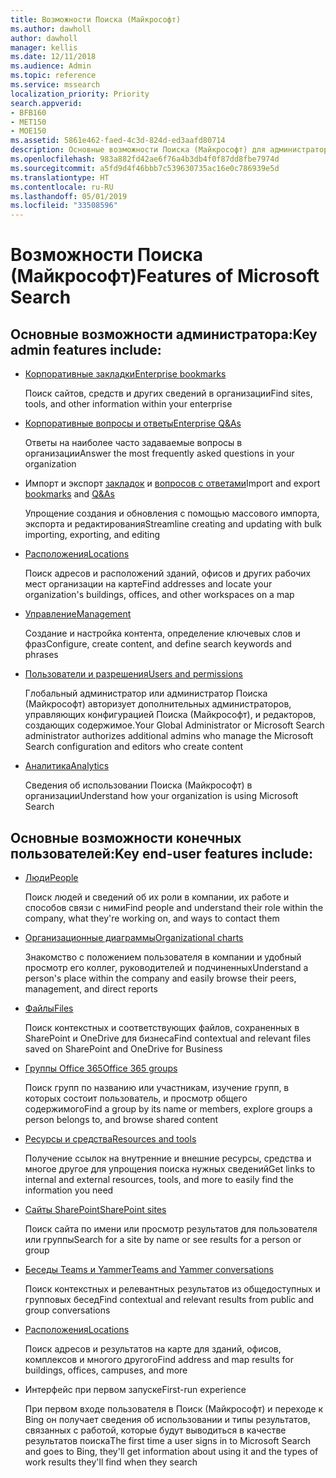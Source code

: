 ```yaml
---
title: Возможности Поиска (Майкрософт)
ms.author: dawholl
author: dawholl
manager: kellis
ms.date: 12/11/2018
ms.audience: Admin
ms.topic: reference
ms.service: mssearch
localization_priority: Priority
search.appverid:
- BFB160
- MET150
- MOE150
ms.assetid: 5861e462-faed-4c3d-824d-ed3aafd80714
description: Основные возможности Поиска (Майкрософт) для администраторов и конечных пользователей, включая закладки, вопросы и ответы, управление и анализ данных
ms.openlocfilehash: 983a882fd42ae6f76a4b3db4f0f87dd8fbe7974d
ms.sourcegitcommit: a5fd9d4f46bbb7c539630735ac16e0c786939e5d
ms.translationtype: HT
ms.contentlocale: ru-RU
ms.lasthandoff: 05/01/2019
ms.locfileid: "33508596"
---
```

# <a name="features-of-microsoft-search"></a><span data-ttu-id="f172e-103">Возможности Поиска (Майкрософт)</span><span class="sxs-lookup"><span data-stu-id="f172e-103">Features of Microsoft Search</span></span>

## <a name="key-admin-features-include"></a><span data-ttu-id="f172e-104">Основные возможности администратора:</span><span class="sxs-lookup"><span data-stu-id="f172e-104">Key admin features include:</span></span>

- [<span data-ttu-id="f172e-105">Корпоративные закладки</span><span class="sxs-lookup"><span data-stu-id="f172e-105">Enterprise bookmarks</span></span>](create-and-manage-bookmarks.md)
    
    <span data-ttu-id="f172e-106">Поиск сайтов, средств и других сведений в организации</span><span class="sxs-lookup"><span data-stu-id="f172e-106">Find sites, tools, and other information within your enterprise</span></span>
    
- [<span data-ttu-id="f172e-107">Корпоративные вопросы и ответы</span><span class="sxs-lookup"><span data-stu-id="f172e-107">Enterprise Q&As</span></span>](create-and-manage-qas.md)
    
    <span data-ttu-id="f172e-108">Ответы на наиболее часто задаваемые вопросы в организации</span><span class="sxs-lookup"><span data-stu-id="f172e-108">Answer the most frequently asked questions in your organization</span></span>
    
- <span data-ttu-id="f172e-109">Импорт и экспорт [закладок](bulk-create-bookmarks.md) и [вопросов с ответами](bulk-create-qas.md)</span><span class="sxs-lookup"><span data-stu-id="f172e-109">Import and export [bookmarks](bulk-create-bookmarks.md) and [Q&As](bulk-create-qas.md)</span></span>
    
    <span data-ttu-id="f172e-110">Упрощение создания и обновления с помощью массового импорта, экспорта и редактирования</span><span class="sxs-lookup"><span data-stu-id="f172e-110">Streamline creating and updating with bulk importing, exporting, and editing</span></span>

- [<span data-ttu-id="f172e-111">Расположения</span><span class="sxs-lookup"><span data-stu-id="f172e-111">Locations</span></span>](locations.md)
    
    <span data-ttu-id="f172e-112">Поиск адресов и расположений зданий, офисов и других рабочих мест организации на карте</span><span class="sxs-lookup"><span data-stu-id="f172e-112">Find addresses and locate your organization's buildings, offices, and other workspaces on a map</span></span>
    
- [<span data-ttu-id="f172e-113">Управление</span><span class="sxs-lookup"><span data-stu-id="f172e-113">Management</span></span>](set-up-microsoft-search.md)
    
    <span data-ttu-id="f172e-114">Создание и настройка контента, определение ключевых слов и фраз</span><span class="sxs-lookup"><span data-stu-id="f172e-114">Configure, create content, and define search keywords and phrases</span></span>
    
- [<span data-ttu-id="f172e-115">Пользователи и разрешения</span><span class="sxs-lookup"><span data-stu-id="f172e-115">Users and permissions</span></span>](add-users.md)
    
    <span data-ttu-id="f172e-116">Глобальный администратор или администратор Поиска (Майкрософт) авторизует дополнительных администраторов, управляющих конфигурацией Поиска (Майкрософт), и редакторов, создающих содержимое.</span><span class="sxs-lookup"><span data-stu-id="f172e-116">Your Global Administrator or Microsoft Search administrator authorizes additional admins who manage the Microsoft Search configuration and editors who create content</span></span>
    
- [<span data-ttu-id="f172e-117">Аналитика</span><span class="sxs-lookup"><span data-stu-id="f172e-117">Analytics </span></span>](get-insights.md) 
    
    <span data-ttu-id="f172e-118">Сведения об использовании Поиска (Майкрософт) в организации</span><span class="sxs-lookup"><span data-stu-id="f172e-118">Understand how your organization is using Microsoft Search</span></span> 
    
## <a name="key-end-user-features-include"></a><span data-ttu-id="f172e-119">Основные возможности конечных пользователей:</span><span class="sxs-lookup"><span data-stu-id="f172e-119">Key end-user features include:</span></span>

- [<span data-ttu-id="f172e-120">Люди</span><span class="sxs-lookup"><span data-stu-id="f172e-120">People</span></span>](use/find-people-and-groups.md)
    
    <span data-ttu-id="f172e-121">Поиск людей и сведений об их роли в компании, их работе и способов связи с ними</span><span class="sxs-lookup"><span data-stu-id="f172e-121">Find people and understand their role within the company, what they're working on, and ways to contact them</span></span>
    
- [<span data-ttu-id="f172e-122">Организационные диаграммы</span><span class="sxs-lookup"><span data-stu-id="f172e-122">Organizational charts</span></span>](use/find-people-and-groups.md)
    
    <span data-ttu-id="f172e-123">Знакомство с положением пользователя в компании и удобный просмотр его коллег, руководителей и подчиненных</span><span class="sxs-lookup"><span data-stu-id="f172e-123">Understand a person's place within the company and easily browse their peers, management, and direct reports</span></span>
    
- [<span data-ttu-id="f172e-124">Файлы</span><span class="sxs-lookup"><span data-stu-id="f172e-124">Files</span></span>](use/find-files.md)
    
    <span data-ttu-id="f172e-125">Поиск контекстных и соответствующих файлов, сохраненных в SharePoint и OneDrive для бизнеса</span><span class="sxs-lookup"><span data-stu-id="f172e-125">Find contextual and relevant files saved on SharePoint and OneDrive for Business</span></span>
    
- [<span data-ttu-id="f172e-126">Группы Office 365</span><span class="sxs-lookup"><span data-stu-id="f172e-126">Office 365 groups</span></span>](use/find-people-and-groups.md)
    
    <span data-ttu-id="f172e-127">Поиск групп по названию или участникам, изучение групп, в которых состоит пользователь, и просмотр общего содержимого</span><span class="sxs-lookup"><span data-stu-id="f172e-127">Find a group by its name or members, explore groups a person belongs to, and browse shared content</span></span>
    
- [<span data-ttu-id="f172e-128">Ресурсы и средства</span><span class="sxs-lookup"><span data-stu-id="f172e-128">Resources and tools</span></span>](use/find-resources-tools-and-more.md)
    
    <span data-ttu-id="f172e-129">Получение ссылок на внутренние и внешние ресурсы, средства и многое другое для упрощения поиска нужных сведений</span><span class="sxs-lookup"><span data-stu-id="f172e-129">Get links to internal and external resources, tools, and more to easily find the information you need</span></span>
    
- [<span data-ttu-id="f172e-130">Сайты SharePoint</span><span class="sxs-lookup"><span data-stu-id="f172e-130">SharePoint sites</span></span>](use/find-sharepoint-sites.md)
    
    <span data-ttu-id="f172e-131">Поиск сайта по имени или просмотр результатов для пользователя или группы</span><span class="sxs-lookup"><span data-stu-id="f172e-131">Search for a site by name or see results for a person or group</span></span>
    
- [<span data-ttu-id="f172e-132">Беседы Teams и Yammer</span><span class="sxs-lookup"><span data-stu-id="f172e-132">Teams and Yammer conversations</span></span>](use/find-conversations.md)
    
    <span data-ttu-id="f172e-133">Поиск контекстных и релевантных результатов из общедоступных и групповых бесед</span><span class="sxs-lookup"><span data-stu-id="f172e-133">Find contextual and relevant results from public and group conversations</span></span>

- [<span data-ttu-id="f172e-134">Расположения</span><span class="sxs-lookup"><span data-stu-id="f172e-134">Locations</span></span>](use/find-locations.md)
    
    <span data-ttu-id="f172e-135">Поиск адресов и результатов на карте для зданий, офисов, комплексов и многого другого</span><span class="sxs-lookup"><span data-stu-id="f172e-135">Find address and map results for buildings, offices, campuses, and more</span></span>
    
- <span data-ttu-id="f172e-136">Интерфейс при первом запуске</span><span class="sxs-lookup"><span data-stu-id="f172e-136">First-run experience</span></span>
    
    <span data-ttu-id="f172e-137">При первом входе пользователя в Поиск (Майкрософт) и переходе к Bing он получает сведения об использовании и типы результатов, связанных с работой, которые будут выводиться в качестве результатов поиска</span><span class="sxs-lookup"><span data-stu-id="f172e-137">The first time a user signs in to Microsoft Search and goes to Bing, they'll get information about using it and the types of work results they'll find when they search</span></span>